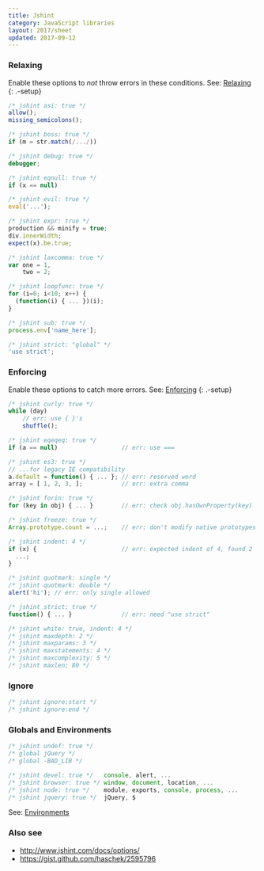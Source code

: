 ```yaml
---
title: Jshint
category: JavaScript libraries
layout: 2017/sheet
updated: 2017-09-12
---
```


### Relaxing

Enable these options to _not_ throw errors in these conditions.
See: [Relaxing](http://www.jshint.com/docs/options/#relaxing-options)
{: .-setup}

```js
/* jshint asi: true */
allow();
missing_semicolons();
```

```js
/* jshint boss: true */
if (m = str.match(/.../))
```

```js
/* jshint debug: true */
debugger;
```

```js
/* jshint eqnull: true */
if (x == null)
```

```js
/* jshint evil: true */
eval('...');
```

```js
/* jshint expr: true */
production && minify = true;
div.innerWidth;
expect(x).be.true;
```

```js
/* jshint laxcomma: true */
var one = 1,
    two = 2;
```

```js
/* jshint loopfunc: true */
for (i=0; i<10; x++) {
  (function(i) { ... })(i);
}
```

```js
/* jshint sub: true */
process.env['name_here'];
```

```js
/* jshint strict: "global" */
'use strict';
```

### Enforcing

Enable these options to catch more errors.
See: [Enforcing](http://www.jshint.com/docs/options/#enforcing-options)
{: .-setup}

```js
/* jshint curly: true */
while (day)
    // err: use { }'s
    shuffle();
```

```js
/* jshint eqeqeq: true */
if (a == null)                  // err: use ===
```

```js
/* jshint es3: true */
// ...for legacy IE compatibility
a.default = function() { ... }; // err: reserved word
array = [ 1, 2, 3, ];           // err: extra comma
```

```js
/* jshint forin: true */
for (key in obj) { ... }        // err: check obj.hasOwnProperty(key)
```

```js
/* jshint freeze: true */
Array.prototype.count = ...;    // err: don't modify native prototypes
```

```js
/* jshint indent: 4 */
if (x) {                        // err: expected indent of 4, found 2
  ...;
}
```

```js
/* jshint quotmark: single */
/* jshint quotmark: double */
alert('hi'); // err: only single allowed
```

```js
/* jshint strict: true */
function() { ... }              // err: need "use strict"
```

```js
/* jshint white: true, indent: 4 */
/* jshint maxdepth: 2 */
/* jshint maxparams: 3 */
/* jshint maxstatements: 4 */
/* jshint maxcomplexity: 5 */
/* jshint maxlen: 80 */
```

### Ignore

```js
/* jshint ignore:start */
/* jshint ignore:end */
```

### Globals and Environments

```js
/* jshint undef: true */
/* global jQuery */
/* global -BAD_LIB */
```

```js
/* jshint devel: true */   console, alert, ...
/* jshint browser: true */ window, document, location, ...
/* jshint node: true */    module, exports, console, process, ...
/* jshint jquery: true */  jQuery, $
```

See: [Environments](http://www.jshint.com/docs/options/#environments)

### Also see

-   <http://www.jshint.com/docs/options/>
-   <https://gist.github.com/haschek/2595796>
